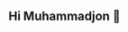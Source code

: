 ## Hi Muhammadjon 👋

<!--
**Muhammadjon011/Muhammadjon011** is a ✨ _special_ ✨ repository because its `README.md` (this file) appears on your GitHub profile.

Here are some ideas to get you started:

- 🔭 I’m currently working on project
- 🌱 I’m currently learning Python
- 👯 I’m looking to collaborate on Website design
- 🤔 I’m looking for help with Project
- 💬 Ask me about Website design
- 📫 How to reach me: +998-50-577-57-24
- 😄 Pronouns: boy
- ⚡ Fun fact: I really like web development
-->
